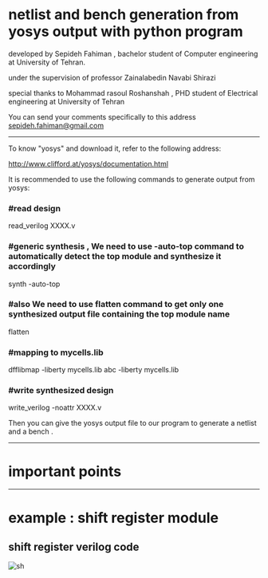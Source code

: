 # netlist and bench generation from yosys output with python program
 
 
developed by Sepideh Fahiman , bachelor student of Computer engineering at University of Tehran.


under the supervision of professor Zainalabedin Navabi Shirazi                     

                                                                                                      
special thanks to Mohammad rasoul Roshanshah , PHD student of Electrical engineering at University of Tehran


You can send your comments specifically to this address  <sepideh.fahiman@gmail.com>

*********************************************************************************************************************************

To know "yosys" and download it, refer to the following address:

<http://www.clifford.at/yosys/documentation.html>

It is recommended to use the following commands to generate output from yosys:

### #read design

read_verilog XXXX.v

### #generic synthesis , We need to use -auto-top command to automatically detect the top module and synthesize it accordingly

synth -auto-top 

### #also We need to use flatten command to get only one synthesized output file containing the top module name

flatten

### #mapping to mycells.lib

dfflibmap -liberty mycells.lib
abc -liberty mycells.lib

### #write synthesized design

write_verilog -noattr XXXX.v


Then you can give the yosys output file to our program to generate a netlist and a bench .
*********************************************************************************************************************************


# important points


*********************************************************************************************************************************
# example : shift register module

## shift register verilog code

![sh](https://user-images.githubusercontent.com/71797162/119122798-28347100-ba44-11eb-8358-9fc8a787c674.PNG)


